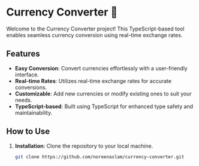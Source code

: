 # Currency Converter 💱

Welcome to the Currency Converter project! This TypeScript-based tool enables seamless currency conversion using real-time exchange rates.

## Features
- **Easy Conversion**: Convert currencies effortlessly with a user-friendly interface.
- **Real-time Rates**: Utilizes real-time exchange rates for accurate conversions.
- **Customizable**: Add new currencies or modify existing ones to suit your needs.
- **TypeScript-based**: Built using TypeScript for enhanced type safety and maintainability.

## How to Use
1. **Installation**: Clone the repository to your local machine.
   ```bash
   git clone https://github.com/noreenaslam/currency-converter.git
